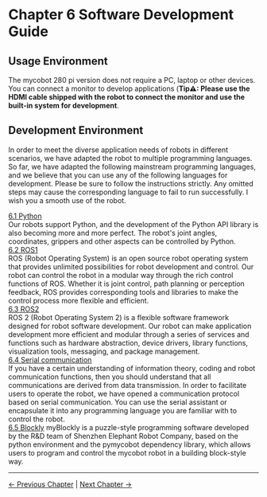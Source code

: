 # Chapter 6 Software Development Guide

## Usage Environment

The mycobot 280 pi version does not require a PC, laptop or other devices. You can connect a monitor to develop applications (**Tip⚠: Please use the HDMI cable shipped with the robot to connect the monitor and use the built-in system for development**.

## Development Environment

In order to meet the diverse application needs of robots in different scenarios, we have adapted the robot to multiple programming languages. So far, we have adapted the following mainstream programming languages, and we believe that you can use any of the following languages ​​for development. Please be sure to follow the instructions strictly. Any omitted steps may cause the corresponding language to fail to run successfully. I wish you a smooth use of the robot.

[6.1 Python](6.developmentGuide/python/README.md)<br>
Our robots support Python, and the development of the Python API library is also becoming more and more perfect. The robot's joint angles, coordinates, grippers and other aspects can be controlled by Python.<br>
[6.2 ROS1](6.developmentGuide/ROS/12.1-ROS1/12.1.1-Introduction.md)<br>ROS (Robot Operating System) is an open source robot operating system that provides unlimited possibilities for robot development and control. Our robot can control the robot in a modular way through the rich control functions of ROS. Whether it is joint control, path planning or perception feedback, ROS provides corresponding tools and libraries to make the control process more flexible and efficient. </br>
[6.3 ROS2](6.developmentGuide/ROS/12.2-ROS2/12.2.3-ROS2Introduction.md)<br>
ROS 2 (Robot Operating System 2) is a flexible software framework designed for robot software development. Our robot can make application development more efficient and modular through a series of services and functions such as hardware abstraction, device drivers, library functions, visualization tools, messaging, and package management. </br>
[6.4 Serial communication](6.developmentGuide/CommunicationProtocolPackage/18-communication.md)<br>
If you have a certain understanding of information theory, coding and robot communication functions, then you should understand that all communications are derived from data transmission. In order to facilitate users to operate the robot, we have opened a communication protocol based on serial communication. You can use the serial assistant or encapsulate it into any programming language you are familiar with to control the robot. <br>
[6.5 Blockly](6.developmentGuide/myBlocklyAndUlFlow/myblocklyTutorials/README.md)
myBlockly is a puzzle-style programming software developed by the R&D team of Shenzhen Elephant Robot Company, based on the python environment and the pymycobot dependency library, which allows users to program and control the mycobot robot in a building block-style way.

---

[← Previous Chapter](../5.BasicFunction/README.md) | [Next Chapter →](../7.SuccessfulCase/7-SuccessfulCases.md)